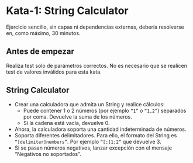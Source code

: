 # Kata-1: String Calculator

Ejercicio sencillo, sin capas ni dependencias externas, debería resolverse en, como máximo, 30 minutos.

## Antes de empezar

Realiza test solo de parámetros correctos. No es necesario que se realicen test de valores inválidos para esta kata.

## String Calculator

* Crear una calculadora que admita un String y realice cálculos:
    * Puede contener 1 o 2 números (por ejemplo `“1”` o `“1,2”`) separados por coma. Devuelve la suma de los números.
    * Si la cadena está vacía, devuelve 0.
* Ahora, la calculadora soporta una cantidad indeterminada de números.
* Soporta diferentes delimitadores. Para ello, el formato del String es `“[delimiter]numbers”`. Por ejemplo `“[;]1;2”` que devuelve 3.
* Si se pasan números negativos, lanzar excepción con el mensaje “Negativos no soportados”.
